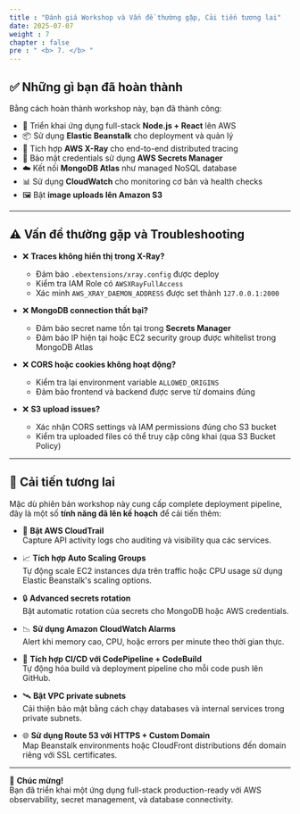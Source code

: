 ```yaml
---
title : "Đánh giá Workshop và Vấn đề thường gặp, Cải tiến tương lai"
date: 2025-07-07
weight : 7
chapter : false
pre : " <b> 7. </b> "
---
```


## ✅ Những gì bạn đã hoàn thành

Bằng cách hoàn thành workshop này, bạn đã thành công:

- 🚀 Triển khai ứng dụng full-stack **Node.js + React** lên AWS
- 📦 Sử dụng **Elastic Beanstalk** cho deployment và quản lý
- 🧩 Tích hợp **AWS X-Ray** cho end-to-end distributed tracing
- 🔐 Bảo mật credentials sử dụng **AWS Secrets Manager**
- ☁️ Kết nối **MongoDB Atlas** như managed NoSQL database
- 📊 Sử dụng **CloudWatch** cho monitoring cơ bản và health checks
- 🖼️ Bật **image uploads lên Amazon S3**

---

## ⚠️ Vấn đề thường gặp và Troubleshooting

- ❌ **Traces không hiển thị trong X-Ray?**
  - Đảm bảo `.ebextensions/xray.config` được deploy
  - Kiểm tra IAM Role có `AWSXRayFullAccess`
  - Xác minh `AWS_XRAY_DAEMON_ADDRESS` được set thành `127.0.0.1:2000`

- ❌ **MongoDB connection thất bại?**
  - Đảm bảo secret name tồn tại trong **Secrets Manager**
  - Đảm bảo IP hiện tại hoặc EC2 security group được whitelist trong MongoDB Atlas

- ❌ **CORS hoặc cookies không hoạt động?**
  - Kiểm tra lại environment variable `ALLOWED_ORIGINS`
  - Đảm bảo frontend và backend được serve từ domains đúng

- ❌ **S3 upload issues?**
  - Xác nhận CORS settings và IAM permissions đúng cho S3 bucket
  - Kiểm tra uploaded files có thể truy cập công khai (qua S3 Bucket Policy)

---

## 🚧 Cải tiến tương lai 

Mặc dù phiên bản workshop này cung cấp complete deployment pipeline, đây là một số **tính năng đã lên kế hoạch** để cải tiến thêm:

- 📜 **Bật AWS CloudTrail**  
  Capture API activity logs cho auditing và visibility qua các services.

- 📈 **Tích hợp Auto Scaling Groups**  
  Tự động scale EC2 instances dựa trên traffic hoặc CPU usage sử dụng Elastic Beanstalk's scaling options.

- 🔒 **Advanced secrets rotation**  
  Bật automatic rotation của secrets cho MongoDB hoặc AWS credentials.

- 📉 **Sử dụng Amazon CloudWatch Alarms**  
  Alert khi memory cao, CPU, hoặc errors per minute theo thời gian thực.

- 🧪 **Tích hợp CI/CD với CodePipeline + CodeBuild**  
  Tự động hóa build và deployment pipeline cho mỗi code push lên GitHub.

- 🛰️ **Bật VPC private subnets**  
  Cải thiện bảo mật bằng cách chạy databases và internal services trong private subnets.

- 🌐 **Sử dụng Route 53 với HTTPS + Custom Domain**  
  Map Beanstalk environments hoặc CloudFront distributions đến domain riêng với SSL certificates.

---

🎉 **Chúc mừng!**  
Bạn đã triển khai một ứng dụng full-stack production-ready với AWS observability, secret management, và database connectivity.
